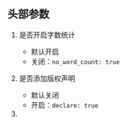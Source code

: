 ## 头部参数

1. 是否开启字数统计
   - 默认开启
   - 关闭：`no_word_count: true`

2. 是否添加版权声明
   - 默认关闭
   - 开启：`declare: true`

3. 
